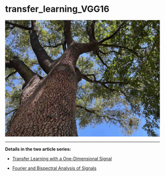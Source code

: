 # transfer_learning_VGG16

![looking_up_tree](tree_up1_compressed.jpg)

---

**Details in the two article series:**

* [Transfer Learning with a One-Dimensional Signal](https://medium.com/@mackiej/transfer-learning-with-a-one-dimensional-signal-76a0d543e9aa)

* [Fourier and Bispectral Analysis of Signals](https://www.linkedin.com/posts/justinmackie_fourier-and-bispectral-analysis-of-signals-activity-6980987606071209984-Nmnd?utm_source=share&utm_medium=member_desktop)
 
